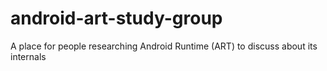 # android-art-study-group
A place for people researching Android Runtime (ART) to discuss about its internals
